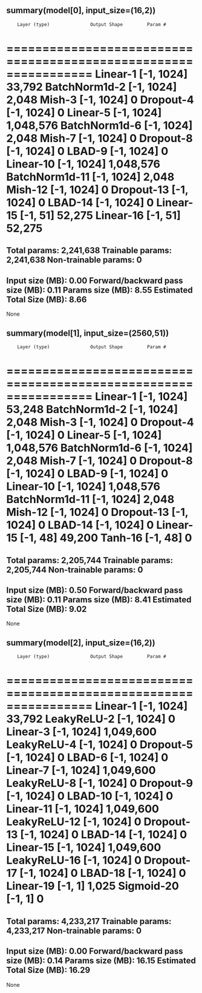 summary(model[0], input_size=(16,2))
----------------------------------------------------------------
        Layer (type)               Output Shape         Param #
================================================================
            Linear-1                 [-1, 1024]          33,792
       BatchNorm1d-2                 [-1, 1024]           2,048
              Mish-3                 [-1, 1024]               0
           Dropout-4                 [-1, 1024]               0
            Linear-5                 [-1, 1024]       1,048,576
       BatchNorm1d-6                 [-1, 1024]           2,048
              Mish-7                 [-1, 1024]               0
           Dropout-8                 [-1, 1024]               0
              LBAD-9                 [-1, 1024]               0
           Linear-10                 [-1, 1024]       1,048,576
      BatchNorm1d-11                 [-1, 1024]           2,048
             Mish-12                 [-1, 1024]               0
          Dropout-13                 [-1, 1024]               0
             LBAD-14                 [-1, 1024]               0
           Linear-15                   [-1, 51]          52,275
           Linear-16                   [-1, 51]          52,275
================================================================
Total params: 2,241,638
Trainable params: 2,241,638
Non-trainable params: 0
----------------------------------------------------------------
Input size (MB): 0.00
Forward/backward pass size (MB): 0.11
Params size (MB): 8.55
Estimated Total Size (MB): 8.66
----------------------------------------------------------------
None





summary(model[1], input_size=(2560,51))
----------------------------------------------------------------
        Layer (type)               Output Shape         Param #
================================================================
            Linear-1                 [-1, 1024]          53,248
       BatchNorm1d-2                 [-1, 1024]           2,048
              Mish-3                 [-1, 1024]               0
           Dropout-4                 [-1, 1024]               0
            Linear-5                 [-1, 1024]       1,048,576
       BatchNorm1d-6                 [-1, 1024]           2,048
              Mish-7                 [-1, 1024]               0
           Dropout-8                 [-1, 1024]               0
              LBAD-9                 [-1, 1024]               0
           Linear-10                 [-1, 1024]       1,048,576
      BatchNorm1d-11                 [-1, 1024]           2,048
             Mish-12                 [-1, 1024]               0
          Dropout-13                 [-1, 1024]               0
             LBAD-14                 [-1, 1024]               0
           Linear-15                   [-1, 48]          49,200
             Tanh-16                   [-1, 48]               0
================================================================
Total params: 2,205,744
Trainable params: 2,205,744
Non-trainable params: 0
----------------------------------------------------------------
Input size (MB): 0.50
Forward/backward pass size (MB): 0.11
Params size (MB): 8.41
Estimated Total Size (MB): 9.02
----------------------------------------------------------------
None



summary(model[2], input_size=(16,2))
----------------------------------------------------------------
        Layer (type)               Output Shape         Param #
================================================================
            Linear-1                 [-1, 1024]          33,792
         LeakyReLU-2                 [-1, 1024]               0
            Linear-3                 [-1, 1024]       1,049,600
         LeakyReLU-4                 [-1, 1024]               0
           Dropout-5                 [-1, 1024]               0
              LBAD-6                 [-1, 1024]               0
            Linear-7                 [-1, 1024]       1,049,600
         LeakyReLU-8                 [-1, 1024]               0
           Dropout-9                 [-1, 1024]               0
             LBAD-10                 [-1, 1024]               0
           Linear-11                 [-1, 1024]       1,049,600
        LeakyReLU-12                 [-1, 1024]               0
          Dropout-13                 [-1, 1024]               0
             LBAD-14                 [-1, 1024]               0
           Linear-15                 [-1, 1024]       1,049,600
        LeakyReLU-16                 [-1, 1024]               0
          Dropout-17                 [-1, 1024]               0
             LBAD-18                 [-1, 1024]               0
           Linear-19                    [-1, 1]           1,025
          Sigmoid-20                    [-1, 1]               0
================================================================
Total params: 4,233,217
Trainable params: 4,233,217
Non-trainable params: 0
----------------------------------------------------------------
Input size (MB): 0.00
Forward/backward pass size (MB): 0.14
Params size (MB): 16.15
Estimated Total Size (MB): 16.29
----------------------------------------------------------------
None
